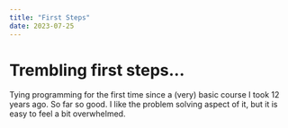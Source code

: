 ```yaml
---
title: "First Steps"
date: 2023-07-25
---
```


# Trembling first steps...
Tying programming for the first time since a (very) basic course I took 12 years ago.
So far so good. I like the problem solving aspect of it, but it is easy to feel a bit overwhelmed.
